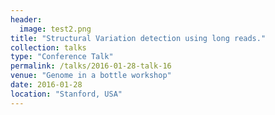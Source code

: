 ```yaml
---
header:
  image: test2.png
title: "Structural Variation detection using long reads."
collection: talks
type: "Conference Talk"
permalink: /talks/2016-01-28-talk-16
venue: "Genome in a bottle workshop"
date: 2016-01-28
location: "Stanford, USA"
---
```

